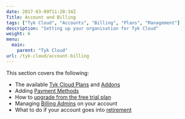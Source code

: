 ```yaml
---
date: 2017-03-09T11:20:34Z
Title: Account and Billing
tags: ["Tyk Cloud", "Accounts", "Billing", "Plans", "Management"]
description: "Setting up your organisation for Tyk Cloud"
weight: 6
menu:
  main:
    parent: "Tyk Cloud"
url: /tyk-cloud/account-billing
---
```


This section covers the following:

* The available [Tyk Cloud Plans](/tyk-cloud/account-billing/plans/) and [Addons](/tyk-cloud/account-billing/plans/#available-addons)
* Adding [Payment Methods](/tyk-cloud/account-billing/add-payment-method/)
* How to [upgrade from the free trial plan](/tyk-cloud/account-billing/upgrade-free-trial/)
* Managing [Billing Admins](/tyk-cloud/account-billing/managing-billing-admins/) on your account
* What to do if your account goes into [retirement](/tyk-cloud/account-billing/retirement/)